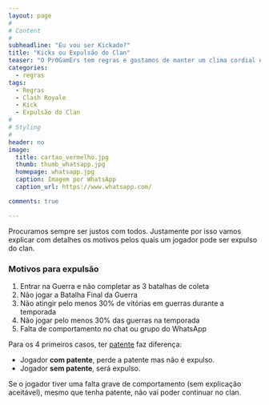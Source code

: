 ```yaml
---
layout: page
#
# Content
#
subheadline: "Eu vou ser Kickado?"
title: "Kicks ou Expulsão do Clan"
teaser: "O Pr0GamErs tem regras e gostamos de manter um clima cordial e de ajuda mútua entre os membros."
categories:
  - regras
tags:
  - Regras
  - Clash Royale
  - Kick
  - Expulsão do Clan
#
# Styling
#
header: no
image:
  title: cartao_vermelho.jpg
  thumb: thumb_whatsapp.jpg
  homepage: whatsapp.jpg
  caption: Imagem por WhatsApp
  caption_url: https://www.whatsapp.com/

comments: true

---
```


<p> Procuramos sempre ser justos com todos. Justamente por isso vamos explicar com detalhes os motivos pelos quais um jogador pode ser expulso do clan. </p> 

### Motivos para expulsão

<ol>
<li>Entrar na Guerra e não completar as 3 batalhas de coleta</li>
<li>Não jogar a Batalha Final da Guerra</li>
<li>Não atingir pelo menos 30% de vitórias em guerras durante a temporada</li>
<li>Não jogar pelo menos 30% das guerras na temporada</li>
<li>Falta de comportamento no chat ou grupo do WhatsApp</li>
</ol>

Para os 4 primeiros casos, ter <a href="{{ site.url }}{{ site.baseurl }}/regras/como_ser_anciao" target="_blank">patente</a> faz diferença:
- Jogador <strong>com patente</strong>, perde a patente mas não é expulso.<br>
- Jogador <strong>sem patente</strong>, será expulso.


Se o jogador tiver uma falta grave de comportamento (sem explicação aceitável), mesmo que tenha patente, não vai poder continuar no clan.




